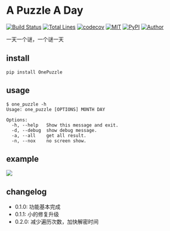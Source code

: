 # A Puzzle A Day

[![Build Status](https://img.shields.io/travis/windard/OnePuzzle)](https://travis-ci.com/github/windard/OnePuzzle)
[![Total Lines](https://img.shields.io/tokei/lines/github/windard/OnePuzzle)](https://github.com/windard/OnePuzzle)
[![codecov](https://codecov.io/gh/windard/OnePuzzle/branch/master/graph/badge.svg?token=JKFqVmzvLm)](https://codecov.io/gh/windard/OnePuzzle)
[![MIT](https://img.shields.io/github/license/windard/OnePuzzle)](https://github.com/windard/OnePuzzle/blob/master/LICENSE)
[![PyPI](https://img.shields.io/pypi/v/OnePuzzle)](https://pypi.org/project/OnePuzzle/)
[![Author](https://img.shields.io/badge/author-windard-359BE1)](https://windard.com)

一天一个谜，一个谜一天

## install

```
pip install OnePuzzle
```

## usage

```
$ one_puzzle -h
Usage: one_puzzle [OPTIONS] MONTH DAY

Options:
  -h, --help   Show this message and exit.
  -d, --debug  show debug message.
  -a, --all    get all result.
  -n, --nox    no screen show.
```

## example

![](https://windard-blog.oss-cn-beijing.aliyuncs.com/uTools_1633677947082.png)

## changelog

- 0.1.0: 功能基本完成
- 0.1.1: 小的修复升级
- 0.2.0: 减少遍历次数，加快解密时间
